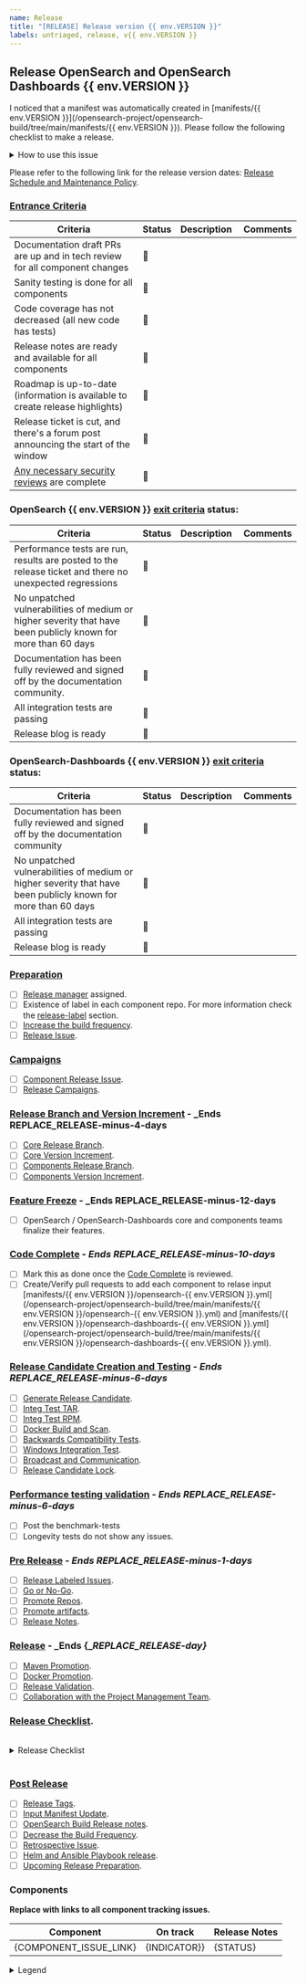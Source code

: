 ```yaml
---
name: Release
title: "[RELEASE] Release version {{ env.VERSION }}"
labels: untriaged, release, v{{ env.VERSION }}
---
```


## Release OpenSearch and OpenSearch Dashboards {{ env.VERSION }}

I noticed that a manifest was automatically created in [manifests/{{ env.VERSION }}](/opensearch-project/opensearch-build/tree/main/manifests/{{ env.VERSION }}). Please follow the following checklist to make a release.

<details><summary>How to use this issue</summary>
<p>

## This Release Issue

This issue captures the state of the OpenSearch release, its assignee (Release Manager) is responsible for driving the release. Please contact them or @mention them on this issue for help. There are linked issues on components of the release where individual components can be tracked. For more information check the the [Release Process OpenSearch Guide](https://github.com/opensearch-project/opensearch-build/blob/main/RELEASE_PROCESS_OPENSEARCH.md).

</p>
</details>

Please refer to the following link for the release version dates: [Release Schedule and Maintenance Policy](https://opensearch.org/releases.html).

### [Entrance Criteria](https://github.com/opensearch-project/.github/blob/main/RELEASING.md#entrance-criteria-to-start-release-window)
Criteria | Status | Description  | Comments
-- | -- | -- | --
Documentation draft PRs are up and in tech review for all component changes | :red_circle: |   |
Sanity testing is done for all components | :red_circle: |   |
Code coverage has not decreased (all new code has tests) | :red_circle: |   |
Release notes are ready and available for all components | :red_circle: |   |
Roadmap is up-to-date (information is available to create release highlights) | :red_circle: |   |
Release ticket is cut, and there's a forum post announcing the start of the window | :red_circle: |   |
[Any necessary security reviews](##Security-Reviews) are complete | :red_circle: |   |

### OpenSearch {{ env.VERSION }} [exit criteria](https://github.com/opensearch-project/.github/blob/main/RELEASING.md#exit-criteria-to-close-release-window) status:
Criteria | Status | Description  | Comments
-- | -- | -- | --
Performance tests are run, results are posted to the release ticket and there no unexpected regressions | :red_circle: |   |
No unpatched vulnerabilities of medium or higher severity that have been publicly known for more than 60 days | :red_circle: |   |
Documentation has been fully reviewed and   signed off by the documentation community. | :red_circle: |   |
All integration tests are passing |  :red_circle: |   |
Release blog is ready | :red_circle: |   |

### OpenSearch-Dashboards {{ env.VERSION }} [exit criteria](https://github.com/opensearch-project/.github/blob/main/RELEASING.md#exit-criteria-to-close-release-window) status:
Criteria | Status | Description  | Comments
-- | -- | -- | --
Documentation has been fully reviewed and   signed off by the documentation community | :red_circle: |   |
No unpatched vulnerabilities of medium or higher severity that have been publicly known for more than 60 days | :red_circle: |   |
All integration tests are passing | :red_circle: |   |
Release blog is ready | :red_circle: |   |

### [Preparation](https://github.com/opensearch-project/opensearch-build/blob/main/RELEASE_PROCESS_OPENSEARCH.md#preparation)

- [ ] [Release manager](https://github.com/opensearch-project/opensearch-build/blob/main/RELEASE_PROCESS_OPENSEARCH.md#release-manager) assigned.
- [ ] Existence of label in each component repo. For more information check the [release-label](https://github.com/opensearch-project/opensearch-build/blob/main/RELEASE_PROCESS_OPENSEARCH.md#release-label) section.
- [ ] [Increase the build frequency](https://github.com/opensearch-project/opensearch-build/blob/main/RELEASE_PROCESS_OPENSEARCH.md#increase-the-build-frequency).
- [ ] [Release Issue](https://github.com/opensearch-project/opensearch-build/blob/main/RELEASE_PROCESS_OPENSEARCH.md#release-issue).

### [Campaigns](https://github.com/opensearch-project/opensearch-build/blob/main/RELEASE_PROCESS_OPENSEARCH.md#campaigns)

- [ ] [Component Release Issue](https://github.com/opensearch-project/opensearch-build/blob/main/RELEASE_PROCESS_OPENSEARCH.md#component-release-issue).
- [ ] [Release Campaigns](https://github.com/opensearch-project/opensearch-build/blob/main/RELEASE_PROCESS_OPENSEARCH.md#release-campaigns).

### [Release Branch and Version Increment](https://github.com/opensearch-project/opensearch-build/blob/main/RELEASE_PROCESS_OPENSEARCH.md#release-branch-readiness) - _Ends __REPLACE_RELEASE-minus-4-days__

- [ ] [Core Release Branch](https://github.com/opensearch-project/opensearch-build/blob/main/RELEASE_PROCESS_OPENSEARCH.md#core).
- [ ] [Core Version Increment](https://github.com/opensearch-project/opensearch-build/blob/main/RELEASE_PROCESS_OPENSEARCH.md#core-version-increment).
- [ ] [Components Release Branch](https://github.com/opensearch-project/opensearch-build/blob/main/RELEASE_PROCESS_OPENSEARCH.md#components).
- [ ] [Components Version Increment](https://github.com/opensearch-project/opensearch-build/blob/main/RELEASE_PROCESS_OPENSEARCH.md#components-version-increment).

### [Feature Freeze](https://github.com/opensearch-project/opensearch-build/blob/main/RELEASE_PROCESS_OPENSEARCH.md#code-complete-and-feature-freeze) - _Ends __REPLACE_RELEASE-minus-12-days__

- [ ] OpenSearch / OpenSearch-Dashboards core and components teams finalize their features.

### [Code Complete](https://github.com/opensearch-project/opensearch-build/blob/main/RELEASE_PROCESS_OPENSEARCH.md#code-complete-and-feature-freeze) - _Ends __REPLACE_RELEASE-minus-10-days___

- [ ] Mark this as done once the [Code Complete](https://github.com/opensearch-project/opensearch-build/blob/main/RELEASE_PROCESS_OPENSEARCH.md#code-complete-and-feature-freeze) is reviewed.
- [ ] Create/Verify pull requests to add each component to relase input [manifests/{{ env.VERSION }}/opensearch-{{ env.VERSION }}.yml](/opensearch-project/opensearch-build/tree/main/manifests/{{ env.VERSION }}/opensearch-{{ env.VERSION }}.yml) and [manifests/{{ env.VERSION }}/opensearch-dashboards-{{ env.VERSION }}.yml](/opensearch-project/opensearch-build/tree/main/manifests/{{ env.VERSION }}/opensearch-dashboards-{{ env.VERSION }}.yml).

### [Release Candidate Creation and Testing](https://github.com/opensearch-project/opensearch-build/blob/main/RELEASE_PROCESS_OPENSEARCH.md#release-candidate-creation-and-testing) - _Ends __REPLACE_RELEASE-minus-6-days___

- [ ] [Generate Release Candidate](https://github.com/opensearch-project/opensearch-build/blob/main/RELEASE_PROCESS_OPENSEARCH.md#release-candidate).
- [ ] [Integ Test TAR](https://github.com/opensearch-project/opensearch-build/blob/main/RELEASE_PROCESS_OPENSEARCH.md#integ-test-tar).
- [ ] [Integ Test RPM](https://github.com/opensearch-project/opensearch-build/blob/main/RELEASE_PROCESS_OPENSEARCH.md#integ-test-rpm).
- [ ] [Docker Build and Scan](https://github.com/opensearch-project/opensearch-build/blob/main/RELEASE_PROCESS_OPENSEARCH.md#docker-build-and-scan).
- [ ] [Backwards Compatibility Tests](https://github.com/opensearch-project/opensearch-build/blob/main/RELEASE_PROCESS_OPENSEARCH.md#backwards-compatibility-tests).
- [ ] [Windows Integration Test](https://github.com/opensearch-project/opensearch-build/blob/main/RELEASE_PROCESS_OPENSEARCH.md#windows-integration-test).
- [ ] [Broadcast and Communication](https://github.com/opensearch-project/opensearch-build/blob/main/RELEASE_PROCESS_OPENSEARCH.md#broadcast-and-communication).
- [ ] [Release Candidate Lock](https://github.com/opensearch-project/opensearch-build/blob/main/RELEASE_PROCESS_OPENSEARCH.md#release-candidate-lock).

### [Performance testing validation](https://github.com/opensearch-project/opensearch-build/blob/main/RELEASE_PROCESS_OPENSEARCH.md#benchmark-tests) - _Ends __REPLACE_RELEASE-minus-6-days___

- [ ] Post the benchmark-tests
- [ ] Longevity tests do not show any issues.

### [Pre Release](https://github.com/opensearch-project/opensearch-build/blob/main/RELEASE_PROCESS_OPENSEARCH.md#pre-release) - _Ends __REPLACE_RELEASE-minus-1-days___

- [ ] [Release Labeled Issues](https://github.com/opensearch-project/opensearch-build/blob/main/RELEASE_PROCESS_OPENSEARCH.md#release-labeled-issues).
- [ ] [Go or No-Go](https://github.com/opensearch-project/opensearch-build/blob/main/RELEASE_PROCESS_OPENSEARCH.md#go-or-no-go).
- [ ] [Promote Repos](https://github.com/opensearch-project/opensearch-build/blob/main/RELEASE_PROCESS_OPENSEARCH.md#promote-repos).
- [ ] [Promote artifacts](https://github.com/opensearch-project/opensearch-build/blob/main/RELEASE_PROCESS_OPENSEARCH.md#promote-artifacts).
- [ ] [Release Notes](https://github.com/opensearch-project/opensearch-build/blob/main/RELEASE_PROCESS_OPENSEARCH.md#release-notes).

### [Release](https://github.com/opensearch-project/opensearch-build/blob/main/RELEASE_PROCESS_OPENSEARCH.md#main-release) - _Ends {__REPLACE_RELEASE-day}_

- [ ] [Maven Promotion](https://github.com/opensearch-project/opensearch-build/blob/main/RELEASE_PROCESS_OPENSEARCH.md#maven-promotion).
- [ ] [Docker Promotion](https://github.com/opensearch-project/opensearch-build/blob/main/RELEASE_PROCESS_OPENSEARCH.md#docker-promotion).
- [ ] [Release Validation](https://github.com/opensearch-project/opensearch-build/blob/main/RELEASE_PROCESS_OPENSEARCH.md#release-validation).
- [ ] [Collaboration with the Project Management Team](https://github.com/opensearch-project/opensearch-build/blob/main/RELEASE_PROCESS_OPENSEARCH.md#collaboration-with-the-project-management-team).

### [Release Checklist](https://github.com/opensearch-project/opensearch-build/blob/main/RELEASE_PROCESS_OPENSEARCH.md#release-checklist).

<br>
<details><summary>Release Checklist</summary>
<p>

### Pre-Release activities
- [ ] Promote Repos.
   - - [ ] OS
   - - [ ] OSD
- [ ] Promote Artifacts.
   - - [ ] Windows
   - - [ ] Linux Debian
   - - [ ] Linux RPM
   - - [ ] Linux TAR
- [ ] Consolidated Release Notes.

### Release activities
- [ ] Docker Promotion.
- [ ] Release Validation part 1.
     -  - [ ] OpenSearch and OpenSearch Dashboard Validation.
     -  - [ ] Validate the native plugin installation.
- [ ] Merge consolidated release notes PR.
- [ ] Website and Documentation Changes.
    - - [ ] Merge staging website PR.
    - - [ ] Promote the website changes to prod.
    - - [ ] Add website alert.
- [ ] Release Validation part 2.
    -  - [ ] Validate the artifact download URL's and signatures. 
- [ ] Release Validation part 3.
    -  - [ ] Trigger the validation build (Search for `Completed validation for <>` in the logs).
- [ ] Maven Promotion.
- [ ] Publish blog posts.
- [ ] Advertise on Social Media.
- [ ]  Post on public slack and Github Release issue.

### Post-Release activities
- [ ] Release Tags.
- [ ] Input Manifest Update.
- [ ] Decrease the Build Frequency.
- [ ] OpenSearch Build Release notes.
- [ ] Retrospective Issue.
- [ ] Helm and Ansible Playbook release.
- [ ] Upcoming Release Preparation.

</p>
</details>
<br>

### [Post Release](https://github.com/opensearch-project/opensearch-build/blob/main/RELEASE_PROCESS_OPENSEARCH.md#post-release)

- [ ] [Release Tags](https://github.com/opensearch-project/opensearch-build/blob/main/RELEASE_PROCESS_OPENSEARCH.md#release-tags).
- [ ] [Input Manifest Update](https://github.com/opensearch-project/opensearch-build/blob/main/RELEASE_PROCESS_OPENSEARCH.md#input-manifest-update).
- [ ] [OpenSearch Build Release notes](https://github.com/opensearch-project/opensearch-build/blob/main/RELEASE_PROCESS_OPENSEARCH.md#opensearch-build-release-notes).
- [ ] [Decrease the Build Frequency](https://github.com/opensearch-project/opensearch-build/blob/main/RELEASE_PROCESS_OPENSEARCH.md#decrease-the-build-frequency).
- [ ] [Retrospective Issue](https://github.com/opensearch-project/opensearch-build/blob/main/RELEASE_PROCESS_OPENSEARCH.md#retrospective-issue).
- [ ] [Helm and Ansible Playbook release](https://github.com/opensearch-project/opensearch-build/blob/main/RELEASE_PROCESS_OPENSEARCH.md#helm-and-ansible-playbook-release).
- [ ] [Upcoming Release Preparation](https://github.com/opensearch-project/opensearch-build/blob/main/RELEASE_PROCESS_OPENSEARCH.md#upcoming-release-preparation).

### Components

__Replace with links to all component tracking issues.__

| Component | On track | Release Notes |
| --------- | -------- | ----- |
| {COMPONENT_ISSUE_LINK} | {INDICATOR}} | {STATUS} |

<details><summary>Legend</summary>
<p>

| Symbol | Meaning |
| -------- | ---------- |
| :green_circle: | On track with overall release |
| :yellow_circle: | Missed last milestone |
| :red_circle: | Missed multiple milestones |

</p>
</details>